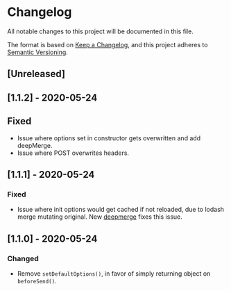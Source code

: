 # Changelog

All notable changes to this project will be documented in this file.

The format is based on [Keep a Changelog](https://keepachangelog.com/en/1.0.0/),
and this project adheres to [Semantic Versioning](https://semver.org/spec/v2.0.0.html).

## [Unreleased]

## [1.1.2] - 2020-05-24

## Fixed

- Issue where options set in constructor gets overwritten and add deepMerge.
- Issue where POST overwrites headers.

## [1.1.1] - 2020-05-24

### Fixed

- Issue where init options would get cached if not reloaded, due to lodash merge
  mutating original. New [deepmerge](https://github.com/TehShrike/deepmerge)
  fixes this issue.

## [1.1.0] - 2020-05-24

### Changed
- Remove `setDefaultOptions()`, in favor of simply returning object on
  `beforeSend()`.